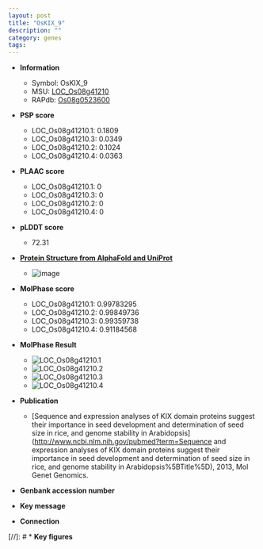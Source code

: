 ```yaml
---
layout: post
title: "OsKIX_9"
description: ""
category: genes
tags: 
---
```


* **Information**  
    + Symbol: OsKIX_9  
    + MSU: [LOC_Os08g41210](http://rice.plantbiology.msu.edu/cgi-bin/ORF_infopage.cgi?orf=LOC_Os08g41210)  
    + RAPdb: [Os08g0523600](http://rapdb.dna.affrc.go.jp/viewer/gbrowse_details/irgsp1?name=Os08g0523600)  

* **PSP score**  
    + LOC_Os08g41210.1: 0.1809 
    + LOC_Os08g41210.3: 0.0349 
    + LOC_Os08g41210.2: 0.1024 
    + LOC_Os08g41210.4: 0.0363 

* **PLAAC score**  
    + LOC_Os08g41210.1: 0 
    + LOC_Os08g41210.3: 0 
    + LOC_Os08g41210.2: 0 
    + LOC_Os08g41210.4: 0 

* **pLDDT score**
    + 72.31

* **[Protein Structure from AlphaFold and UniProt](https://www.uniprot.org/uniprotkb/Q0J4F1/entry#structure)**
    + ![image](https://ricepsp.github.io/images/Q0/AF-Q0J4F1-F1.png)

* **MolPhase score**
    + LOC_Os08g41210.1: 0.99783295
    + LOC_Os08g41210.2: 0.99849736
    + LOC_Os08g41210.3: 0.99359738
    + LOC_Os08g41210.4: 0.91184568

* **MolPhase Result**
    + ![LOC_Os08g41210.1](https://304243504.github.io/Pictures/LOC_Os08g/LOC_Os08g41210.1.png)
    + ![LOC_Os08g41210.2](https://304243504.github.io/Pictures/LOC_Os08g/LOC_Os08g41210.2.png)
    + ![LOC_Os08g41210.3](https://304243504.github.io/Pictures/LOC_Os08g/LOC_Os08g41210.3.png)
    + ![LOC_Os08g41210.4](https://304243504.github.io/Pictures/LOC_Os08g/LOC_Os08g41210.4.png)

* **Publication**  
    + [Sequence and expression analyses of KIX domain proteins suggest their importance in seed development and determination of seed size in rice, and genome stability in Arabidopsis](http://www.ncbi.nlm.nih.gov/pubmed?term=Sequence and expression analyses of KIX domain proteins suggest their importance in seed development and determination of seed size in rice, and genome stability in Arabidopsis%5BTitle%5D), 2013, Mol Genet Genomics.

* **Genbank accession number**  

* **Key message**  

* **Connection**  

[//]: # * **Key figures**  


